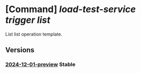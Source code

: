 # [Command] _load-test-service trigger list_

List list operation template.

## Versions

### [2024-12-01-preview](/Resources/data-plane/microsoft.loadtestservice/L3RyaWdnZXJz/2024-12-01-preview.xml) **Stable**

<!-- data-plane:microsoft.loadtestservice /triggers 2024-12-01-preview -->
